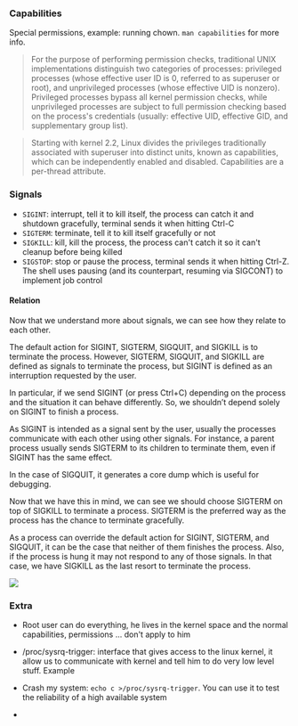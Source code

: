 ### Capabilities
Special permissions, example: running chown.
`man capabilities` for more info.
> For  the  purpose  of performing permission checks, traditional UNIX implementations distinguish two categories of processes: privileged processes (whose effective user ID is 0, referred to as superuser or root), and unprivileged processes (whose effective UID is nonzero).  Privileged  processes  bypass  all  kernel  permission  checks,  while unprivileged processes are subject to full permission checking based on the process's credentials (usually: effective UID, effective GID, and supplementary group list).

> Starting with kernel 2.2, Linux divides the privileges traditionally associated with superuser into distinct units,  known  as  capabilities,    which can be independently enabled and disabled.  Capabilities are a per-thread attribute.

### Signals
- `SIGINT`: interrupt, tell it to kill itself, the process can catch it and shutdown gracefully, terminal sends it when hitting Ctrl-C
- `SIGTERM`: terminate, tell it to kill itself gracefully or not
- `SIGKILL`: kill, kill the process, the process can't catch it so it can't cleanup before being killed
- `SIGSTOP`: stop or pause the process, terminal sends it when hitting Ctrl-Z. The shell uses pausing (and its counterpart, resuming via SIGCONT) to implement job control

#### Relation
Now that we understand more about signals, we can see how they relate to each other.

The default action for SIGINT, SIGTERM, SIGQUIT, and SIGKILL is to terminate the process. However, SIGTERM, SIGQUIT, and SIGKILL are defined as signals to terminate the process, but SIGINT is defined as an interruption requested by the user.

In particular, if we send SIGINT (or press Ctrl+C) depending on the process and the situation it can behave differently. So, we shouldn’t depend solely on SIGINT to finish a process.

As SIGINT is intended as a signal sent by the user, usually the processes communicate with each other using other signals. For instance, a parent process usually sends SIGTERM to its children to terminate them, even if SIGINT has the same effect.

In the case of SIGQUIT, it generates a core dump which is useful for debugging.

Now that we have this in mind, we can see we should choose SIGTERM on top of SIGKILL to terminate a process. SIGTERM is the preferred way as the process has the chance to terminate gracefully.

As a process can override the default action for SIGINT, SIGTERM, and SIGQUIT, it can be the case that neither of them finishes the process. Also, if the process is hung it may not respond to any of those signals. In that case, we have SIGKILL as the last resort to terminate the process.


![](assets/ansible_architecture.png)
### Extra

- Root user can do everything, he lives in the kernel space and the normal capabilities, permissions ... don't apply to him

- /proc/sysrq-trigger: interface that gives access to the linux kernel, it allow us to communicate with kernel and tell him to do very low level stuff. Example

- Crash my system:
`echo c >/proc/sysrq-trigger`. You can use it to test the reliability of a high available system

-
